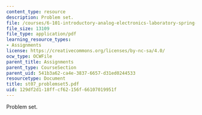 ```yaml
---
content_type: resource
description: Problem set.
file: /courses/6-101-introductory-analog-electronics-laboratory-spring-2007/129df2d118ffcf62156f66107019951f_st07_problemset5.pdf
file_size: 13109
file_type: application/pdf
learning_resource_types:
- Assignments
license: https://creativecommons.org/licenses/by-nc-sa/4.0/
ocw_type: OCWFile
parent_title: Assignments
parent_type: CourseSection
parent_uid: 541b3a62-ca4e-3837-6657-d31ed0244533
resourcetype: Document
title: st07_problemset5.pdf
uid: 129df2d1-18ff-cf62-156f-66107019951f
---
```

Problem set.